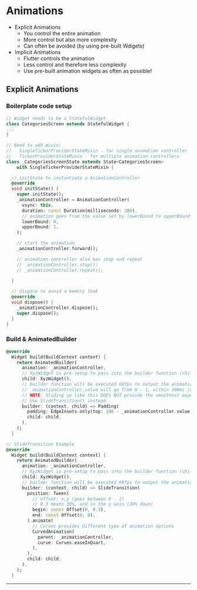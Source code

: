 # Animations
- Explicit Animations
  - You control the entire animation
  - More control but also more complexity
  - Can often be avoided (by using pre-built Wdigets)
- Implicit Animations
  - Flutter controls the animation
  - Less control and therefore less complexity
  - Use pre-built animation widgets as often as possible!
 

## Explicit Animations
### Boilerplate code setup

```dart
// Widget needs to be a StatefulWidget
class CategoriesScreen extends StatefulWidget {
...
}

// Need to add mixin:
//   SingleTickerProviderStateMixin - for single animation controller
//   TickerProviderStateMixin - for multiple animation controllers
class _CategoriesScreenState extends State<CategoriesScreen>
    with SingleTickerProviderStateMixin {

  // initState to instantiate a AnimationController
  @override
  void initState() {
    super.initState();
    _animationController = AnimationController(
      vsync: this,
      duration: const Duration(milliseconds: 300),
      // animation goes from the value set by lowerBound to upperBound
      lowerBound: 0,
      upperBound: 1,
    );

    // start the animation
    _animationController.forward();

    // animation controller also has stop and repeat
    // _animationController.stop();
    // _animationController.repeat();

  }

  // dispose to avoid a memory leak
  @override
  void dispose() {
    _animationController.dispose();
    super.dispose();
  }
}
```

### Build & AnimatedBuilder
```dart
@override
  Widget build(BuildContext context) {
    return AnimatedBuilder(
      animation: _animationController,
      // XyzWidget is pre-setup to pass into the builder function (child arg)
      child: XyzWidget(),
      // builder function will be executed 60fps to output the animations
      // _animationController.value will go from 0 - 1, within 300ms (as we setup)
      // NOTE: Sliding up like this DOES NOT provide the smoothest experience
      // Use SlideTransition() instead.
      builder: (context, child) => Padding(
        padding: EdgeInsets.only(top: 100 - _animationController.value * 100),
        child: child,
      ),
    );
  }

// SlideTransition Example
@override
  Widget build(BuildContext context) {
    return AnimatedBuilder(
      animation: _animationController,
      // XyzWidget is pre-setup to pass into the builder function (child arg)
      child: XyzWidget(),
      // builder function will be executed 60fps to output the animations
      builder: (context, child) => SlideTransition(
        position: Tween(
          // offset: x,y (goes between 0 - 1)
          // 0.3 means 30%, and in the y axis (30% down)
          begin: const Offset(0, 0.3),
          end: const Offset(0, 0),
        ).animate(
          // Curves provides different type of animation options
          CurvedAnimation(
            parent: _animationController,
            curve: Curves.easeInQuart,
          ),
        ),
        child: child,
      ),
    );
  }
```

<hr>
<br>
